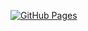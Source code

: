 [![GitHub Pages](https://github.com/mohamedallam1991/mohamedallam1991.github.io/actions/workflows/gh-pages.yml/badge.svg)](https://github.com/mohamedallam1991/mohamedallam1991.github.io/actions/workflows/gh-pages.yml)
